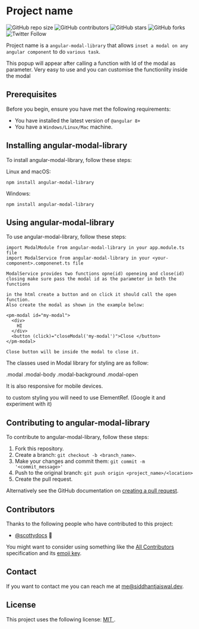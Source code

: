 # Project name

<!--- These are examples. See https://shields.io for others or to customize this set of shields. You might want to include dependencies, project status and licence info here --->
![GitHub repo size](https://img.shields.io/github/repo-size/siddhant-dev/angular-modal-library)
![GitHub contributors](https://img.shields.io/github/contributors/siddhant-dev/angular-modal-library)
![GitHub stars](https://img.shields.io/github/stars/siddhant-dev/angular-modal-library?style=social)
![GitHub forks](https://img.shields.io/github/forks/siddhant-dev/angular-modal-library?style=social)
![Twitter Follow](https://img.shields.io/twitter/follow/IamSidd_J?label=Follow?style=social)

Project name is a `angular-modal-library` that allows `inset a modal on any angular component` to do `various task`.

This popup will appear after calling a function with Id of the modal as parameter. Very easy to use and you can customise the functionlity inside the modal

## Prerequisites

Before you begin, ensure you have met the following requirements:
<!--- These are just example requirements. Add, duplicate or remove as required --->
* You have installed the latest version of `@angular 8+`
* You have a `Windows/Linux/Mac` machine. 
<!-- * You have read `<guide/link/documentation_related_to_project>`. -->

## Installing angular-modal-library

To install angular-modal-library, follow these steps:

Linux and macOS:
```
npm install angular-modal-library
```

Windows:
```
npm install angular-modal-library
```
## Using angular-modal-library

To use angular-modal-library, follow these steps:

```
import ModalModule from angular-modal-library in your app.module.ts file
import ModalService from angular-modal-library in your <your-component>.componenet.ts file 

ModalService provides two functions opne(id) openeing and close(id) closing make sure pass the modal id as the parameter in both the functions

in the html create a button and on click it should call the open function. 
Also create the modal as shown in the example below: 

<pm-modal id="my-modal">
  <div>
    HI
  </div>
  <button (click)="closeModal('my-modal')">Close </button>
</pm-modal> 

Close button will be inside the modal to close it. 

```
The classes used in Modal library for styling are as follow: 

.modal
.modal-body
.modal-background
.modal-open

It is also responsive for mobile devices. 

to custom styling you will need to use ElementRef. (Google it and experiment with it)


## Contributing to angular-modal-library
<!--- If your README is long or you have some specific process or steps you want contributors to follow, consider creating a separate CONTRIBUTING.md file--->
To contribute to angular-modal-library, follow these steps:

1. Fork this repository.
2. Create a branch: `git checkout -b <branch_name>`.
3. Make your changes and commit them: `git commit -m '<commit_message>'`
4. Push to the original branch: `git push origin <project_name>/<location>`
5. Create the pull request.

Alternatively see the GitHub documentation on [creating a pull request](https://help.github.com/en/github/collaborating-with-issues-and-pull-requests/creating-a-pull-request).

## Contributors

Thanks to the following people who have contributed to this project:

* [@scottydocs](https://github.com//siddhant-dev) 📖
<!-- * [@cainwatson](https://github.com/cainwatson) 🐛
* [@calchuchesta](https://github.com/calchuchesta) 🐛 -->

You might want to consider using something like the [All Contributors](https://github.com/all-contributors/all-contributors) specification and its [emoji key](https://allcontributors.org/docs/en/emoji-key).

## Contact

If you want to contact me you can reach me at me@siddhantjaiswal.dev.

## License
<!--- If you're not sure which open license to use see https://choosealicense.com/--->

This project uses the following license: [ MIT ](https://github.com/siddhant-dev/angular-modal-library/blob/master/LICENSE).
